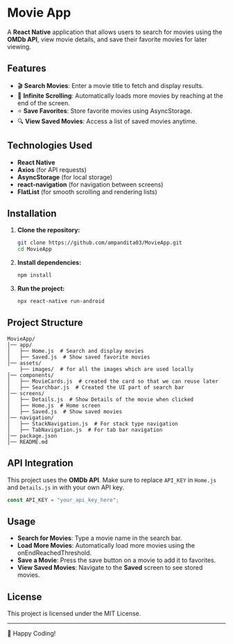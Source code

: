 # Movie App

A **React Native** application that allows users to search for movies using the **OMDb API**, view movie details, and save their favorite movies for later viewing.

## Features
- 🎬 **Search Movies**: Enter a movie title to fetch and display results.
- 📜 **Infinite Scrolling**: Automatically loads more movies by reaching at the end of the screen.
- ⭐ **Save Favorites**: Store favorite movies using AsyncStorage.
- 🔍 **View Saved Movies**: Access a list of saved movies anytime.

## Technologies Used
- **React Native**
- **Axios** (for API requests)
- **AsyncStorage** (for local storage)
- **react-navigation** (for navigation between screens)
- **FlatList** (for smooth scrolling and rendering lists)

## Installation

1. **Clone the repository:**
   ```sh
   git clone https://github.com/ampandita03/MovieApp.git
   cd MovieApp
   ```

2. **Install dependencies:**
   ```sh
   npm install
   ```

3. **Run the project:**
   ```sh
   npx react-native run-android
   ```

## Project Structure
```
MovieApp/
│── app/
│   ├── Home.js  # Search and display movies
│   ├── Saved.js  # Show saved favorite movies
│── assets/
    ├── images/  # for all the images which are used locally
│── components/
│   ├── MovieCards.js  # created the card so that we can reuse later
│   ├── Searchbar.js  # Created the UI part of search bar
│── screens/
│   ├── Details.js  # Show Details of the movie when clicked
│   ├── Home.js  # Home screen 
│   ├── Saved.js  # Show saved movies
│── navigation/
│   ├── StackNavigation.js  # For stack type navigation
│   ├── TabNavigation.js  # For tab bar navigation 
│── package.json
│── README.md
```

## API Integration
This project uses the **OMDb API**. Make sure to replace `API_KEY` in `Home.js` and `Details.js` in  with your own API key.
```js
const API_KEY = "your_api_key_here";
```

## Usage
- **Search for Movies**: Type a movie name in the search bar.
- **Load More Movies**: Automatically load more movies using the onEndReachedThreshold.
- **Save a Movie**: Press the save button on a movie to add it to favorites.
- **View Saved Movies**: Navigate to the **Saved** screen to see stored movies.

## License
This project is licensed under the MIT License.

---
🚀 Happy Coding!

